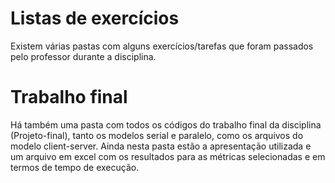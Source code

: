 # Listas de exercícios
Existem várias pastas com alguns exercícios/tarefas que foram passados pelo professor durante a disciplina.

# Trabalho final
Há também uma pasta com todos os códigos do trabalho final da disciplina (Projeto-final), tanto os modelos serial e paralelo, como os arquivos do modelo client-server. Ainda nesta pasta estão a apresentação utilizada e um arquivo em excel com os resultados para as métricas selecionadas e em termos de tempo de execução.
